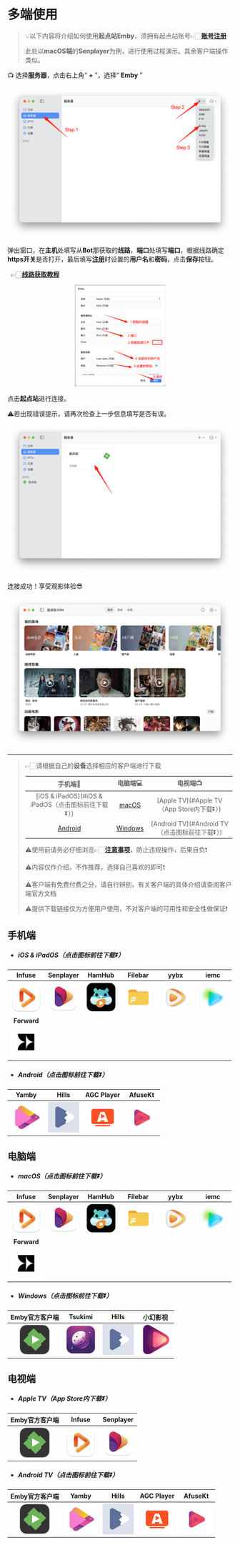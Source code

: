 # 多端使用

> 💡以下内容将介绍如何使用**起点站Emby**，须拥有起点站账号👉🏻[**账号注册**](Register.md#账号注册)
>
> 此处以**macOS端**的**Senplayer**为例，进行使用过程演示。其余客户端操作类似。

📺 选择**服务器**，点击右上角“ **+** ”，选择“ **Emby** ”

![use1](/public/assets/use/UserGuide/use1.png)

弹出窗口，在**主机**处填写从**Bot**那获取的**线路**，**端口**处填写**端口**，根据线路确定**https开关**是否打开，最后填写[**注册**](Register.md#账号注册)时设置的**用户名**和**密码**，点击**保存**按钮。

​&nbsp;&nbsp;👉🏻[**线路获取教程**](Register.md#线路获取)

<div align="center">
<img src="/public/assets/use/UserGuide/use2.png" alt="use2" width="40%" height="40%" />
</div>

点击**起点站**进行连接。

⚠️若出现错误提示，请再次检查上一步信息填写是否有误。

![use3](/public/assets/use/UserGuide/use3.png)

连接成功！享受观影体验😎

![use4](/public/assets/use/UserGuide/use4.png)

---

>  👉🏻请根据自己的**设备**选择相应的客户端进行下载
>
> |                      手机端📱                       |                 电脑端💻                  |                    电视端📺                     |
> | :------------------------------------------------: | :--------------------------------------: | :--------------------------------------------: |
> | [iOS & iPadOS](#iOS & iPadOS（点击图标前往下载⏬）) |   [macOS](#macOS（点击图标前往下载⏬）)   |   [Apple TV](#Apple TV（App Store内下载⏬）)    |
> |      [Android](#Android（点击图标前往下载⏬）)      | [Windows](#Windows（点击图标前往下载⏬）) | [Android TV](#Android TV（点击图标前往下载⏬）) |
>
> ⚠️使用前请务必仔细浏览👉🏻**[注意事项]()**，防止违规操作，后果自负❗️
>
> ⚠️内容仅作介绍，不作推荐，选择自己喜欢的即可❗️
>
> ⚠️客户端有免费付费之分，请自行辨别，有关客户端的具体介绍请查阅客户端官方文档
>
> ⚠️提供下载链接仅为方便用户使用，不对客户端的可用性和安全性做保证❗️



## 手机端

- ##### iOS & iPadOS（点击图标前往下载⏬）

|                          **Infuse**                          |                        **Senplayer**                         |                          **HamHub**                          |                         **Filebar**                          |                           **yybx**                           |                           **iemc**                           |
| :----------------------------------------------------------: | :----------------------------------------------------------: | :----------------------------------------------------------: | :----------------------------------------------------------: | :----------------------------------------------------------: | :----------------------------------------------------------: |
| [<img src="/public/assets/use/UserGuide/infuse.png" alt="Infuse" style="zoom:33%;" />](https://apps.apple.com/cn/app/infuse/id1136220934) | [<img src="/public/assets/use/UserGuide/senplayer.png" alt="Senplayer" style="zoom:33%;" />](https://apps.apple.com/cn/app/senplayer-%E6%99%BA%E8%83%BD%E8%A7%86%E9%A2%91%E6%92%AD%E6%94%BE%E5%99%A8-8%E5%80%8D%E9%80%9F/id6443975850) | [<img src="/public/assets/use/UserGuide/hamhub.png" alt="HamHub" style="zoom:33%;" />](https://apps.apple.com/cn/app/hamhub-%E4%BD%A0%E7%9A%84%E7%A7%81%E4%BA%BA%E4%BA%91%E5%BD%B1%E4%B8%93%E5%AE%B6/id6458691598) | [<img src="/public/assets/use/UserGuide/filebar.png" alt="Filebar" style="zoom:33%;" />](https://apps.apple.com/cn/app/filebar/id1558391784) | [<img src="/public/assets/use/UserGuide/yybx.png" alt="yybx" style="zoom:33%;" />](https://apps.apple.com/cn/app/yybx/id1519723194) | [<img src="/public/assets/use/UserGuide/iemc.png" alt="iemc" style="zoom:33%;" />](https://apps.apple.com/cn/app/iemc/id1467462861) |
|                         **Forward**                          |                                                              |                                                              |                                                              |                                                              |                                                              |
| [<img src="/public/assets/use/UserGuide/forward.png" alt="Forward" style="zoom:33%;" />](https://apps.apple.com/cn/app/forward-%E6%96%B0%E8%A7%86%E7%95%8C/id6503940939) |                                                              |                                                              |                                                              |                                                              |                                                              |

- ##### Android（点击图标前往下载⏬）

|                          **Yamby**                           |                          **Hills**                           |                        **AGC Player**                        |                         **AfuseKt**                          |
| :----------------------------------------------------------: | :----------------------------------------------------------: | :----------------------------------------------------------: | :----------------------------------------------------------: |
| [<img src="/public/assets/use/UserGuide/Yamby.png" alt="Yamby" style="zoom:33%;" />](https://t.me/yamby_release) | [<img src="/public/assets/use/UserGuide/Hills.png" alt="Hills" style="zoom:33%;" />](https://play.google.com/store/apps/details?id=com.mountains.hills&hl=zh) | [<img src="/public/assets/use/UserGuide/AGC Player.png" alt="AGC Player" style="zoom:33%;" />](https://play.google.com/store/apps/details?id=com.agc.player) | [<img src="/public/assets/use/UserGuide/AfuseKt.png" alt="AfuseKt" style="zoom:33%;" />](https://github.com/AttemptD/AfuseKt-release) |



## 电脑端

- ##### macOS（点击图标前往下载⏬）

|                          **Infuse**                          |                        **Senplayer**                         |                          **HamHub**                          |                         **Filebar**                          |                           **yybx**                           |                           **iemc**                           |
| :----------------------------------------------------------: | :----------------------------------------------------------: | :----------------------------------------------------------: | :----------------------------------------------------------: | :----------------------------------------------------------: | :----------------------------------------------------------: |
| [<img src="/public/assets/use/UserGuide/infuse.png" alt="Infuse" style="zoom:33%;" />](https://apps.apple.com/cn/app/infuse/id1136220934) | [<img src="/public/assets/use/UserGuide/senplayer.png" alt="Senplayer" style="zoom:33%;" />](https://apps.apple.com/cn/app/senplayer-%E6%99%BA%E8%83%BD%E8%A7%86%E9%A2%91%E6%92%AD%E6%94%BE%E5%99%A8-8%E5%80%8D%E9%80%9F/id6443975850) | [<img src="/public/assets/use/UserGuide/hamhub.png" alt="HamHub" style="zoom:33%;" />](https://apps.apple.com/cn/app/hamhub-%E4%BD%A0%E7%9A%84%E7%A7%81%E4%BA%BA%E4%BA%91%E5%BD%B1%E4%B8%93%E5%AE%B6/id6458691598) | [<img src="/public/assets/use/UserGuide/filebar.png" alt="Filebar" style="zoom:33%;" />](https://apps.apple.com/cn/app/filebar/id1558391784) | [<img src="/public/assets/use/UserGuide/yybx.png" alt="yybx" style="zoom:33%;" />](https://apps.apple.com/cn/app/yybx/id1519723194) | [<img src="/public/assets/use/UserGuide/iemc.png" alt="iemc" style="zoom:33%;" />](https://apps.apple.com/cn/app/iemc/id1467462861) |
|                         **Forward**                          |                                                              |                                                              |                                                              |                                                              |                                                              |
| [<img src="/public/assets/use/UserGuide/forward.png" alt="Forward" style="zoom:33%;" />](https://apps.apple.com/cn/app/forward-%E6%96%B0%E8%A7%86%E7%95%8C/id6503940939) |                                                              |                                                              |                                                              |                                                              |                                                              |

- ##### Windows（点击图标前往下载⏬）

|                      **Emby官方客户端**                      |                         **Tsukimi**                          |                          **Hills**                           |                         **小幻影视**                         |
| :----------------------------------------------------------: | :----------------------------------------------------------: | :----------------------------------------------------------: | :----------------------------------------------------------: |
| [<img src="/public/assets/use/UserGuide/Emby.png" alt="Emby" style="zoom:33%;" />](https://emby.media/emby-for-windows.html) | [<img src="/public/assets/use/UserGuide/Tsukimi.png" alt="Tsukimi" style="zoom:33%;" />](https://github.com/tsukinaha/tsukimi?tab=readme-ov-file) | [<img src="/public/assets/use/UserGuide/Hills.png" alt="Hills" style="zoom:33%;" />](https://apps.microsoft.com/detail/9nxnzfrllwzx?hl=zh-CN&gl=HK) | [<img src="/public/assets/use/UserGuide/xiaohuan.png" alt="xiaohuan" style="zoom:33%;" />](https://apps.microsoft.com/detail/9nb0h051m4v4?hl=zh-CN&gl=HK) |



## 电视端

- ##### Apple TV（App Store内下载⏬）

|                      **Emby官方客户端**                      |                          **Infuse**                          |                        **Senplayer**                         |
| :----------------------------------------------------------: | :----------------------------------------------------------: | :----------------------------------------------------------: |
| <img src="/public/assets/use/UserGuide/Emby.png" alt="Emby" style="zoom:33%;" /> | <img src="/public/assets/use/UserGuide/infuse.png" alt="Infuse" style="zoom:33%;" /> | <img src="/public/assets/use/UserGuide/senplayer.png" alt="Senplayer" style="zoom:33%;" /> |

- ##### Android TV（点击图标前往下载⏬）

|                      **Emby官方客户端**                      |                          **Yamby**                           |                          **Hills**                           |                        **AGC Player**                        |                         **AfuseKt**                          |
| :----------------------------------------------------------: | :----------------------------------------------------------: | :----------------------------------------------------------: | :----------------------------------------------------------: | :----------------------------------------------------------: |
| [<img src="/public/assets/use/UserGuide/Emby.png" alt="Emby" style="zoom:33%;" />](https://emby.media/emby-for-android-tv.html) | [<img src="/public/assets/use/UserGuide/Yamby.png" alt="Yamby" style="zoom:33%;" />](https://t.me/yamby_release) | [<img src="/public/assets/use/UserGuide/Hills.png" alt="Hills" style="zoom:33%;" />](https://play.google.com/store/apps/details?id=com.mountains.hills&hl=zh) | [<img src="/public/assets/use/UserGuide/AGC Player.png" alt="AGC Player" style="zoom:33%;" />](https://agcplayer.com/) | [<img src="/public/assets/use/UserGuide/AfuseKt.png" alt="AfuseKt" style="zoom:33%;" />](https://github.com/AttemptD/AfuseKt-release) |

